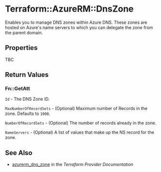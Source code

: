 # Terraform::AzureRM::DnsZone

Enables you to manage DNS zones within Azure DNS. These zones are hosted on Azure's name servers to which you can delegate the zone from the parent domain.

## Properties

TBC

## Return Values

### Fn::GetAtt

`Id` - The DNS Zone ID.

`MaxNumberOfRecordSets` - (Optional) Maximum number of Records in the zone. Defaults to `1000`.

`NumberOfRecordSets` - (Optional) The number of records already in the zone.

`NameServers` - (Optional) A list of values that make up the NS record for the zone.

## See Also

* [azurerm_dns_zone](https://www.terraform.io/docs/providers/azurerm/r/dns_zone.html) in the _Terraform Provider Documentation_